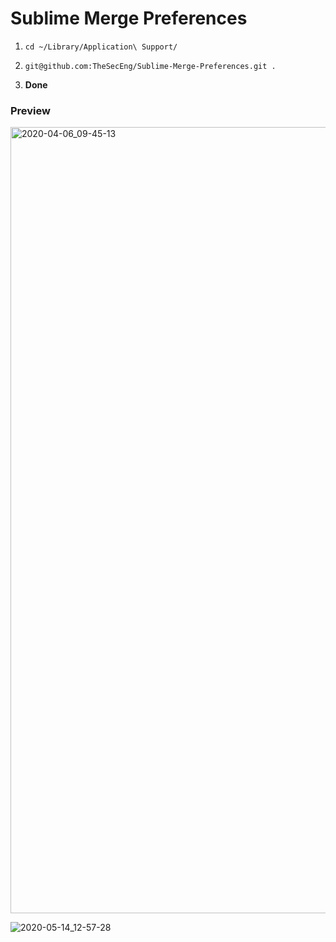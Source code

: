 # Sublime Merge Preferences

1. `cd ~/Library/Application\ Support/`
  
2. `git@github.com:TheSecEng/Sublime-Merge-Preferences.git .`
  
3. **Done**


### Preview

<img width="1258" alt="2020-04-06_09-45-13" src="https://user-images.githubusercontent.com/32599364/78565576-1d8d2d00-77ec-11ea-96bd-090489e77cf4.png">

![2020-05-14_12-57-28](https://user-images.githubusercontent.com/32599364/81963121-ac0e7e80-95e2-11ea-97ac-800aac1db326.png)
